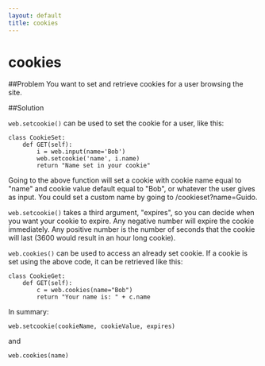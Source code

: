 ```yaml
---
layout: default
title: cookies
---
```


# cookies

##Problem
You want to set and retrieve cookies for a user browsing the site.

##Solution

`web.setcookie()` can be used to set the cookie for a user, like this:


    class CookieSet:
        def GET(self):
            i = web.input(name='Bob')
            web.setcookie('name', i.name)
            return "Name set in your cookie"

Going to the above function will set a cookie with cookie name equal to "name" and cookie value default equal to "Bob", or whatever the user gives as input.  You could set a custom name by going to /cookieset?name=Guido.

`web.setcookie()` takes a third argument, "expires", so you can decide when you want your cookie to expire.  Any negative number will expire the cookie immediately.  Any positive number is the number of seconds that the cookie will last (3600 would result in an hour long cookie).  

`web.cookies()` can be used to access an already set cookie.  If a cookie is set using the above code, it can be retrieved like this:

    class CookieGet:
        def GET(self):
            c = web.cookies(name="Bob")
            return "Your name is: " + c.name


In summary:
 
    web.setcookie(cookieName, cookieValue, expires)

and

    web.cookies(name)
